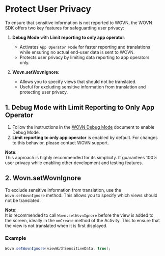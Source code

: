 # Protect User Privacy

To ensure that sensitive information is not reported to WOVN, the WOVN SDK offers two key features for safeguarding user privacy:

1. **Debug Mode** with **Limit reporting to only app operator**:
   - Activates `App Operator Mode` for faster reporting and translations while ensuring no actual end-user data is sent to WOVN.
   - Protects user privacy by limiting data reporting to app operators only.

2. **Wovn.setWovnIgnore**:
   - Allows you to specify views that should not be translated.
   - Useful for excluding sensitive information from translation and protecting user privacy.

## 1. Debug Mode with Limit Reporting to Only App Operator

1. Follow the instructions in the [WOVN Debug Mode](./debug_mode.md) document to enable Debug Mode.
2. **Limit reporting to only app operator** is enabled by default. For changes to this behavior, please contact WOVN support.

**Note:**  
This approach is highly recommended for its simplicity. It guarantees 100% user privacy while enabling other development and testing features.

## 2. Wovn.setWovnIgnore

To exclude sensitive information from translation, use the `Wovn.setWovnIgnore` method. This allows you to specify which views should not be translated.

**Note:**  
It is recommended to call `Wovn.setWovnIgnore` before the view is added to the screen, ideally in the `onCreate` method of the Activity. This to ensure that the view is not translated when it is first displayed.

### Example

```java
Wovn.setWovnIgnore(viewWithSensitiveData, true);
```
